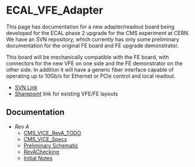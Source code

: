 # ECAL_VFE_Adapter
This page has documentation for a new adapter/readout board being developed for the ECAL phase 2
upgrade for the CMS experiment at CERN.  We have an SVN repository, which currently has only some preliminary documentation
for the original FE board and FE upgrade demonstrator.

This board will be mechanically compatible with the FE board, with connectors for
the new VFE on one side and the FE demonstrator on the other side.  In addition it will
have a generic fiber interface capable of operating up to 10Gb/s for Ethernet or PCIe
control and local readout.

 * [SVN Link](http://gauss.bu.edu/redmine/projects/cms-ecal-vfe-adapter/repository)
 * [Sharepoint](https://espace.cern.ch/cms-ecal-electronics-systems/default.aspx) link for existing VFE/FE layouts

## Documentation

 * *Rev A*
   * [CMS_VICE_RevA_TODO](CMS_VICE_RevA_TODO.md)
   * [CMS_VICE_Specs](CMS_VICE_Specs.md)
   * [Preliminary Schematic](http://gauss.bu.edu/redmine/projects/cms-ecal-vfe-adapter/repository/raw/VICE/hardware/trunk/Schematic/VICE.pdf)
   * [RevAChecking](RevAChecking.md)
   * [Initial Notes](Initial_Notes.md)

